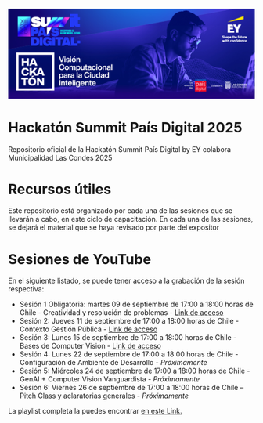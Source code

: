 ![Banner Hackatón EY Pais Digital 2025](public/Summit-PD-2025-Hackaton-Banner.jpg)

# Hackatón Summit País Digital 2025

Repositorio oficial de la Hackatón Summit País Digital by EY colabora Municipalidad Las Condes 2025

# Recursos útiles

Este repositorio está organizado por cada una de las sesiones que se llevarán a cabo, en este ciclo de capacitación. En cada una de las sesiones, se dejará el material que se haya revisado por parte del expositor

# Sesiones de YouTube

En el siguiente listado, se puede tener acceso a la grabación de la sesión respectiva:

- Sesión 1 Obligatoria: martes 09 de septiembre de 17:00 a 18:00 horas de Chile - Creatividad y resolución de problemas - [Link de acceso](https://youtu.be/e-NQJ_ImlQU?si=UGjoF62TfRrR2SyX)
- Sesión 2: Jueves 11 de septiembre de 17:00 a 18:00 horas de Chile - Contexto Gestión Pública - [Link de acceso](https://youtu.be/JdX3Zj8wwOU?si=lM85xrc294onMqq4)
- Sesión 3: Lunes 15 de septiembre de 17:00 a 18:00 horas de Chile - Bases de Computer Vision - [Link de acceso](https://youtu.be/ntuRo9ikYNg?si=ApzOMqsG2nU8pG7X)
- Sesión 4: Lunes 22 de septiembre de 17:00 a 18:00 horas de Chile - Configuración de Ambiente de Desarrollo - _Próximamente_
- Sesión 5: Miércoles 24 de septiembre de 17:00 a 18:00 horas de Chile - GenAI + Computer Vision Vanguardista - _Próximamente_
- Sesión 6: Viernes 26 de septiembre de 17:00 a 18:00 horas de Chile – Pitch Class y aclaratorias generales - _Próximamente_

La playlist completa la puedes encontrar [en este Link.](https://youtube.com/playlist?list=PLoumkFfodoKod09M7wA3w7rd1jmcQu2gt&si=h4Y_EMoJLXkDetCQ)
